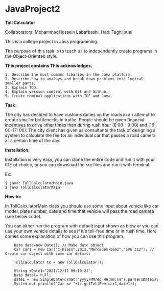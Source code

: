 # JavaProject2
__Toll Calculator__

Collaborators: MohammadHossein Labafbashi, Hadi Taghilouei

This is a college project in Java programming.

The purpose of this task is to teach us to independently create programs in the Object-Oriented style.


__This project contains This acknowledges.__

    1. Describe the most common libaries in the Java platform.
    2. Describe how to analays and break down problems into logical smaller parts.
    3. Explain TDD. 
    4. Explain version control with Git and Github.
    5. Create teminal applications with IDE and Java. 



__Task:__

The city has decided to have customs duties on the roads in an attempt to create smaller bottlenecks in traffic.
People should be given financial incentives to drive other times than during rush hour (8:00 - 9:00) and (16: 00-17: 00).
The city client has given us consultants the task of designing a system to calculate the fee for an individual car that passes a road camera at a certain time of the day.


__Installation__:

Installation is very easy, you can clone the entire code and run it with your IDE of choice, or you can download the src files and run it with terminal. 
   
  Ex: 
    
    $ javac TollCalculatorMain.java 
    $ java TollCalculatorMain 


__How to:__

In TollCalculatorMain class you should use some input about vehicle like car model, plate number, date and time that vehicle will pass the road camera (see below code).

You can either run the program with default input shown as blow or you can use your own vehicle details to see if it's toll-free time or in rush time. Here comes some explanation of how you can use this program. 

                                                    
        Date date=new Date(); // Make date object
        Car car1 = new Car("C-Klass",2012,"Mercedes-Benz","SVG 312"); // Create car object with some car details
        
        TollCalculator tc = new TollCalculator();
        
        String sDate1="2021/12/11 09:10:23";
        Date date1= null;
        date1 = new SimpleDateFormat("yyyy/MM/dd HH:mm:ss").parse(sDate1);
        System.out.println("Car => "+tc.getTollFee(car1,date1));
        











